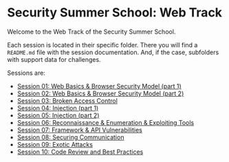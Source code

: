 # Security Summer School: Web Track

Welcome to the Web Track of the Security Summer School.

Each session is located in their specific folder.
There you will find a `README.md` file with the session documentation.
And, if the case, subfolders with support data for challenges.

Sessions are:
  * [Session 01: Web Basics & Browser Security Model (part 1)](01-web-basics-part-1/README.md)
  * [Session 02: Web Basics & Browser Security Model (part 2)](02-web-basics-part-2/README.md)
  * [Session 03: Broken Access Control](03-broken-access-control/README.md)
  * [Session 04: Injection (part 1)](04-injection-part-1/README.md)
  * [Session 05: Injection (part 2)](05-injection-part-2/README.md)
  * [Session 06: Reconnaissance & Enumeration & Exploiting Tools](06-recon-enumeration/README.md)
  * [Session 07: Framework & API Vulnerabilities](07-api/README.md)
  * [Session 08: Securing Communication](08-secure-communication/README.md)
  * [Session 09: Exotic Attacks](09-exotic/README.md)
  * [Session 10: Code Review and Best Practices](10-best-practices/README.md)
